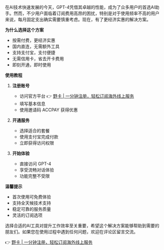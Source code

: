 在AI技术快速发展的今天，GPT-4凭借其卓越的性能，成为了众多用户的首选AI助手。然而，不少用户面临着订阅费用高昂的困扰，特别是对于使用频率不高的用户来说，每月固定支出确实需要慎重考虑。现在，有了更经济实惠的解决方案。

**为什么选择这个方案**

- 按需付费，更经济实惠
- 国内直连，无需额外工具
- 支持支付宝，支付便捷
- 无需信用卡，省去开卡费用
- 即刻开通，即时使用

**使用教程**

1. **注册账号**
   - 访问官方平台
   👉 [野卡 | 一分钟注册，轻松订阅海外线上服务](https://bit.ly/bewildcard)
   - 填写基本信息
   - 使用邀请码 ACCPAY 获得优惠

2. **开通服务**
   - 选择适合的套餐
   - 使用支付宝完成付款
   - 立即获得访问权限

3. **开始体验**
   - 直接访问 GPT-4
   - 享受流畅对话体验
   - 功能完整不受限

**温馨提示**

- 首次使用可免费体验
- 支持全天候技术支持
- 稳定可靠的服务质量
- 灵活的订阅选项

选择合适的AI工具对提升工作效率至关重要，希望这个解决方案能够帮助到需要的朋友们。如果您在使用过程中遇到任何问题，欢迎在评论区留言交流。

👉 [野卡 | 一分钟注册，轻松订阅海外线上服务](https://bit.ly/bewildcard)